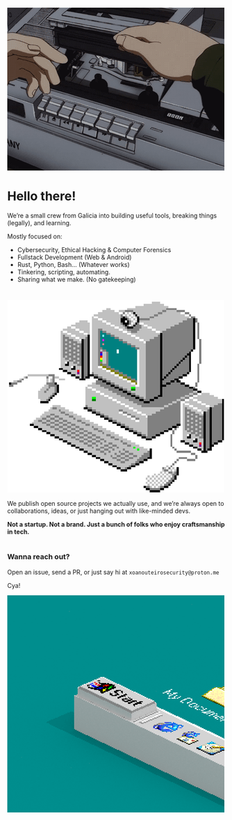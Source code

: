 
![VHS](https://github.com/XoanOuteiro/GIFS_forReadme/blob/main/banners/vhs2.gif)

# Hello there!

We’re a small crew from Galicia into building useful tools, breaking things (legally), and learning.

Mostly focused on:
- Cybersecurity, Ethical Hacking & Computer Forensics
- Fullstack Development (Web & Android)
- Rust, Python, Bash... (Whatever works)
- Tinkering, scripting, automating.
- Sharing what we make. (No gatekeeping)

#

![Puter](https://github.com/XoanOuteiro/GIFS_forReadme/blob/main/banners/old_computer.gif)

We publish open source projects we actually use, and we’re always open to collaborations, ideas, or just hanging out with like-minded devs.

**Not a startup. Not a brand. Just a bunch of folks who enjoy craftsmanship in tech.**


#

### Wanna reach out?

Open an issue, send a PR, or just say hi at `xoanouteirosecurity@proton.me`

Cya!

![Start](https://github.com/XoanOuteiro/GIFS_forReadme/blob/main/banners/start.gif)
